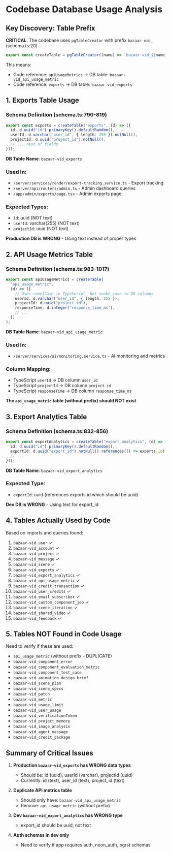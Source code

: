 # Codebase Database Usage Analysis

## Key Discovery: Table Prefix
**CRITICAL**: The codebase uses `pgTableCreator` with prefix `bazaar-vid_` (schema.ts:20)
```typescript
export const createTable = pgTableCreator((name) => `bazaar-vid_${name}`);
```

This means:
- Code reference: `apiUsageMetrics` → DB table: `bazaar-vid_api_usage_metric`
- Code reference: `exports` → DB table: `bazaar-vid_exports`

## 1. Exports Table Usage

### Schema Definition (schema.ts:790-819)
```typescript
export const exports = createTable("exports", (d) => ({
  id: d.uuid("id").primaryKey().defaultRandom(),
  userId: d.varchar("user_id", { length: 255 }).notNull(),
  projectId: d.uuid("project_id").notNull(),
  // ... rest of fields
}));
```
**DB Table Name**: `bazaar-vid_exports`

### Used In:
- `/server/services/render/export-tracking.service.ts` - Export tracking
- `/server/api/routers/admin.ts` - Admin dashboard queries
- `/app/admin/exports/page.tsx` - Admin exports page

### Expected Types:
- `id`: uuid (NOT text)
- `userId`: varchar(255) (NOT text)
- `projectId`: uuid (NOT text)

**Production DB is WRONG** - Using text instead of proper types

## 2. API Usage Metrics Table

### Schema Definition (schema.ts:983-1017)
```typescript
export const apiUsageMetrics = createTable(
  "api_usage_metric",
  (d) => ({
    // Uses camelCase in TypeScript, but snake_case in DB columns
    userId: d.varchar("user_id", { length: 255 }),
    projectId: d.uuid("project_id"),
    responseTime: d.integer("response_time_ms"),
    // ...
  })
);
```
**DB Table Name**: `bazaar-vid_api_usage_metric`

### Used In:
- `/server/services/ai/monitoring.service.ts` - AI monitoring and metrics

### Column Mapping:
- TypeScript `userId` → DB column `user_id`
- TypeScript `projectId` → DB column `project_id`
- TypeScript `responseTime` → DB column `response_time_ms`

**The `api_usage_metric` table (without prefix) should NOT exist**

## 3. Export Analytics Table

### Schema Definition (schema.ts:832-856)
```typescript
export const exportAnalytics = createTable("export_analytics", (d) => ({
  id: d.uuid("id").primaryKey().defaultRandom(),
  exportId: d.uuid("export_id").notNull().references(() => exports.id),
  // ...
}));
```
**DB Table Name**: `bazaar-vid_export_analytics`

### Expected Type:
- `exportId`: uuid (references exports.id which should be uuid)

**Dev DB is WRONG** - Using text for export_id

## 4. Tables Actually Used by Code

Based on imports and queries found:
1. `bazaar-vid_user` ✓
2. `bazaar-vid_account` ✓
3. `bazaar-vid_project` ✓
4. `bazaar-vid_message` ✓
5. `bazaar-vid_scene` ✓
6. `bazaar-vid_exports` ✓
7. `bazaar-vid_export_analytics` ✓
8. `bazaar-vid_api_usage_metric` ✓
9. `bazaar-vid_credit_transaction` ✓
10. `bazaar-vid_user_credits` ✓
11. `bazaar-vid_email_subscriber` ✓
12. `bazaar-vid_custom_component_job` ✓
13. `bazaar-vid_scene_iteration` ✓
14. `bazaar-vid_shared_video` ✓
15. `bazaar-vid_feedback` ✓

## 5. Tables NOT Found in Code Usage

Need to verify if these are used:
- `api_usage_metric` (without prefix - DUPLICATE)
- `bazaar-vid_component_error`
- `bazaar-vid_component_evaluation_metric`
- `bazaar-vid_component_test_case`
- `bazaar-vid_animation_design_brief`
- `bazaar-vid_scene_plan`
- `bazaar-vid_scene_specs`
- `bazaar-vid_patch`
- `bazaar-vid_metric`
- `bazaar-vid_usage_limit`
- `bazaar-vid_user_usage`
- `bazaar-vid_verificationToken`
- `bazaar-vid_project_memory`
- `bazaar-vid_image_analysis`
- `bazaar-vid_agent_message`
- `bazaar-vid_credit_package`

## Summary of Critical Issues

1. **Production `bazaar-vid_exports` has WRONG data types**
   - Should be: id (uuid), userId (varchar), projectId (uuid)
   - Currently: id (text), user_id (text), project_id (text)

2. **Duplicate API metrics table**
   - Should only have: `bazaar-vid_api_usage_metric`
   - Remove: `api_usage_metric` (without prefix)

3. **Dev `bazaar-vid_export_analytics` has WRONG type**
   - export_id should be uuid, not text

4. **Auth schemas in dev only**
   - Need to verify if app requires auth, neon_auth, pgrst schemas